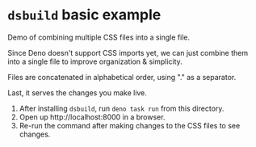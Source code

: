 # `dsbuild` basic example

Demo of combining multiple CSS files into a single file.

Since Deno doesn't support CSS imports yet, we can just combine them into a single file to improve organization & simplicity.

Files are concatenated in alphabetical order, using "." as a separator.

Last, it serves the changes you make live.

1. After installing `dsbuild`, run `deno task run` from this directory.
2. Open up http://localhost:8000 in a browser.
3. Re-run the command after making changes to the CSS files to see changes.